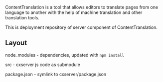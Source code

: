 ContentTranslation is a tool that allows editors to translate pages from
one language to another with the help of machine translation and other
translation tools.

This is deployment repository of server component of ContentTranslation.

Layout
------

node_modules - dependencies, updated with ``npm install``

src - cxserver js code as submodule

package.json - symlink to cxserver/package.json

